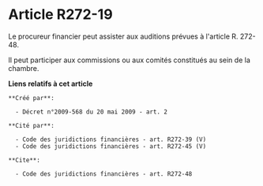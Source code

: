 # Article R272-19

Le procureur financier peut assister aux auditions prévues à l'article R. 272-48.

Il peut participer aux commissions ou aux comités constitués au sein de la chambre.

**Liens relatifs à cet article**

	**Créé par**:

	  - Décret n°2009-568 du 20 mai 2009 - art. 2

	**Cité par**:

	  - Code des juridictions financières - art. R272-39 (V)
	  - Code des juridictions financières - art. R272-45 (V)

	**Cite**:

	  - Code des juridictions financières - art. R272-48
